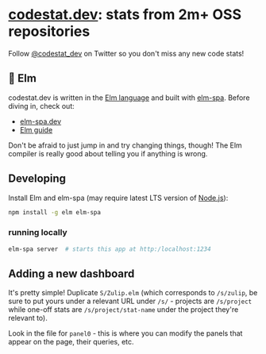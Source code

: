 # [codestat.dev](https://codestat.dev): stats from 2m+ OSS repositories

Follow [@codestat_dev](https://twitter.com/codestat_dev) on Twitter so you don't miss any new code stats!

## 🌳 Elm

codestat.dev is written in the [Elm language](https://elm-lang.org/) and built with [elm-spa](https://elm-spa.dev). Before diving in, check out:

* [elm-spa.dev](https://elm-spa.dev)
* [Elm guide](https://guide.elm-lang.org/)

Don't be afraid to just jump in and try changing things, though! The Elm compiler is really good about telling you if anything is wrong.

## Developing

Install Elm and elm-spa (may require latest LTS version of [Node.js](https://nodejs.org/)):

```bash
npm install -g elm elm-spa
```

### running locally

```bash
elm-spa server  # starts this app at http:/localhost:1234
```

## Adding a new dashboard

It's pretty simple! Duplicate `S/Zulip.elm` (which corresponds to `/s/zulip`, be sure to put yours under a relevant URL under `/s/` - projects are `/s/project` while one-off stats are `/s/project/stat-name` under the project they're relevant to).

Look in the file for `panel0` - this is where you can modify the panels that appear on the page, their queries, etc.
